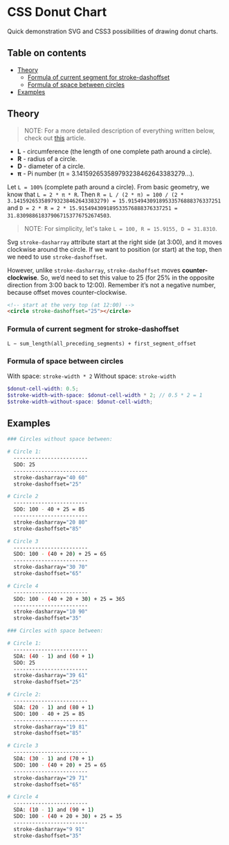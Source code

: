 # CSS Donut Chart

Quick demonstration SVG and CSS3 possibilities of drawing donut charts.

## Table on contents

- [Theory](#theory)
  - [Formula of current segment for stroke-dashoffset](#formula-of-current-segment-for-stroke-dashoffset)
  - [Formula of space between circles](#formula-of-space-between-circles)
- [Examples](#examples)

## Theory

> NOTE: For a more detailed description of everything written below, check out [this][article] article.

- **L** - circumference (the length of one complete path around a circle).
- **R** - radius of a circle.
- **D** - diameter of a circle.
- **π** - Pi number (π = 3.141592653589793238462643383279...).

Let `L = 100%` (complete path around a circle). From basic geometry, we know that `L = 2 * π * R`. Then `R = L / (2 * π) = 100 / (2 * 3.141592653589793238462643383279) = 15.915494309189533576888376337251` and `D = 2 * R = 2 * 15.915494309189533576888376337251 = 31.830988618379067153776752674503`.

> NOTE: For simplicity, let's take `L = 100, R = 15.9155, D = 31.8310`.

Svg `stroke-dasharray` attribute start at the right side (at 3:00), and it moves clockwise around the circle. If we want to position (or start) at the top, then we need to use `stroke-dashoffset`.

However, unlike `stroke-dasharray`, `stroke-dashoffset` moves **counter-clockwise**. So, we’d need to set this value to 25 (for 25% in the opposite direction from 3:00 back to 12:00). Remember it’s not a negative number, because offset moves counter-clockwise.

```html
<!-- start at the very top (at 12:00) -->
<circle stroke-dashoffset="25"></circle>
```

### Formula of current segment for stroke-dashoffset

`L − sum_length(all_preceding_segments) + first_segment_offset`

### Formula of space between circles

With space: `stroke-width * 2`
Without space: `stroke-width`

```scss
$donut-cell-width: 0.5;
$stroke-width-with-space: $donut-cell-width * 2; // 0.5 * 2 = 1
$stroke-width-without-space: $donut-cell-width;
```

## Examples

```bash
### Circles without space between:

# Circle 1:
  ------------------------
  SDO: 25
  ------------------------
  stroke-dasharray="40 60"
  stroke-dashoffset="25"

# Circle 2
  ------------------------
  SDO: 100 - 40 + 25 = 85
  ------------------------
  stroke-dasharray="20 80"
  stroke-dashoffset="85"

# Circle 3
  ------------------------
  SDO: 100 - (40 + 20) + 25 = 65
  ------------------------
  stroke-dasharray="30 70"
  stroke-dashoffset="65"

# Circle 4
  ------------------------
  SDO: 100 - (40 + 20 + 30) + 25 = 365
  ------------------------
  stroke-dasharray="10 90"
  stroke-dashoffset="35"
```

```bash
### Circles with space between:

# Circle 1:
  ------------------------
  SDA: (40 - 1) and (60 + 1)
  SDO: 25
  ------------------------
  stroke-dasharray="39 61"
  stroke-dashoffset="25"

# Circle 2:
  ------------------------
  SDA: (20 - 1) and (80 + 1)
  SDO: 100 - 40 + 25 = 85
  ------------------------
  stroke-dasharray="19 81"
  stroke-dashoffset="85"

# Circle 3
  ------------------------
  SDA: (30 - 1) and (70 + 1)
  SDO: 100 - (40 + 20) + 25 = 65
  ------------------------
  stroke-dasharray="29 71"
  stroke-dashoffset="65"

# Circle 4
  ------------------------
  SDA: (10 - 1) and (90 + 1)
  SDO: 100 - (40 + 20 + 30) + 25 = 35
  ------------------------
  stroke-dasharray="9 91"
  stroke-dashoffset="35"

```

[article]: https://heyoka.medium.com/scratch-made-svg-donut-pie-charts-in-html5-2c587e935d72
